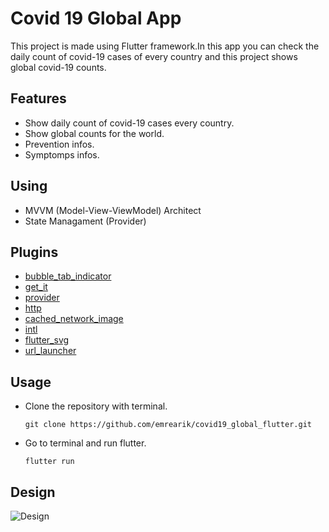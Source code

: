 # Covid 19 Global App

This project is made using Flutter framework.In this app you can check the daily count of covid-19 cases of every country and this project shows global covid-19 counts.

## Features

- Show daily count of covid-19 cases every country.
- Show global counts for the world.
- Prevention infos.
- Symptomps infos.

## Using
- MVVM (Model-View-ViewModel) Architect
- State Managament (Provider)

## Plugins

- [bubble_tab_indicator](https://pub.dev/packages/bubble_tab_indicator)
- [get_it](https://pub.dev/packages/get_it)
- [provider](https://pub.dev/packages/provider)
- [http](https://pub.dev/packages/http)
- [cached_network_image](https://pub.dev/packages/cached_network_image)
- [intl](https://pub.dev/packages/intl)
- [flutter_svg](https://pub.dev/packages/flutter_svg)
- [url_launcher](https://pub.dev/packages/url_launcher)

## Usage
 - Clone the repository with terminal.
   ```
   git clone https://github.com/emrearik/covid19_global_flutter.git
   ```
   
 - Go to terminal and run flutter.
   ```
   flutter run
   ```
   


## Design
![Design](https://i.imgur.com/YlHIiHr.jpeg "Design")
